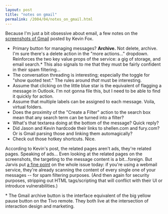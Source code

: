 ```yaml
---
layout: post
title: "notes on gmail"
permalink: /2004/04/notes_on_gmail.html
---
```


<p>Because I'm just a bit obsessive about email, a few notes on the <a href="http://fury.com/article/1990.php">screenshots of Gmail</a> posted by Kevin Fox.</p>

<ul><li>Primary button for managing messages?  <b>Archive.</b>  Not delete, archive.  I'm sure there's a delete action in the "more actions..." dropdown.  Reinforces the two key value props of the service:  a gig of storage, and email search.*  This also signals to me that they must be fairly confident in their spam filtering...</li>
<li>The conversation threading is interesting; especially the toggle for "show quoted text."  The rules around <i>that</i> must be interesting.</li>
<li>Assume that clicking on the little blue star is the equivalent of flagging a message in Outlook.  I'm not gonna file this, but I need to be able to find it quickly for action.</li>
<li>Assume that multiple labels can be assigned to each message.  Voila, virtual folders.</li>
<li>Does the proximity of the "Create a Filter" action to the search box mean that any search term can be turned into a filter?</li>
<li>What's that textarea doing at the bottom of the message?  Quick reply?</li>
<li>Did Jason and Kevin hardcode their links to shellen.com and fury.com?  Or is Gmail parsing those and linking them automagically?</li>
<li>Check out those hotkey shortcuts.  Nice.</li></ul>

<p>According to Kevin's post, the related pages aren't ads, they're related pages.  Speaking of ads...  Even looking at the related pages on the screenshots, the targeting to the message content is a bit...foreign.  But Jarvis put <a href="http://www.buzzmachine.com/archives/2004_04_02.html#006733">a fine point</a> on the whole issue today:  if you're using a webmail service, they're already scanning the content of every single one of your messages -- for spam filtering purposes.  (And then again for security purposes, stripping out HTML tags/scripting that will conflict with their UI or introduce vulnerabilities.)  </p>

<p>* The Gmail archive button is the interface equivalent of the big yellow pause button on the Tivo remote.  They both live at the intersection of interaction design and marketing.</p>


